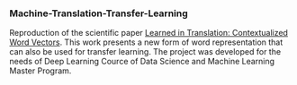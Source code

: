 ### Machine-Translation-Transfer-Learning

Reproduction of the scientific paper [Learned in Translation: Contextualized Word Vectors](https://arxiv.org/abs/1708.00107v2). This work presents a new form of word representation that can also be used for transfer learning. The project was developed for the needs of Deep Learning Cource of Data Science and Machine Learning Master Program. 
